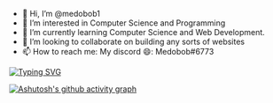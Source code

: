 - 👋 Hi, I’m @medobob1
- 👀 I’m interested in Computer Science and Programming
- 🌱 I’m currently learning Computer Science and Web Development.
- 💞️ I’m looking to collaborate on building any sorts of websites
- 📫 How to reach me: 
My discord 😄: Medobob#6773


[![Typing SVG](https://readme-typing-svg.herokuapp.com?color=676DF7&lines=Hello+my+name+is+Mohamed+Adel;I'm+in+love+with+programming;I+started+programming+3+years+ago;I+have+experience+in+mant+programming+languages;Such+as+C%2C+C%2B%2B%2C+JavaScript%2C+Java;But+I+mostly+experienced+in+C%2B%2B;This+is+Mohamed+Adel+from+the+outer+space)](https://git.io/typing-svg)



[![Ashutosh's github activity graph](https://activity-graph.herokuapp.com/graph?username=medobob1)](https://github.com/ashutosh00710/github-readme-activity-graph)

<!---
medobob1/medobob1 is a ✨ special ✨ repository because its `README.md` (this file) appears on your GitHub profile.
You can click the Preview link to take a look at your changes.
--->
